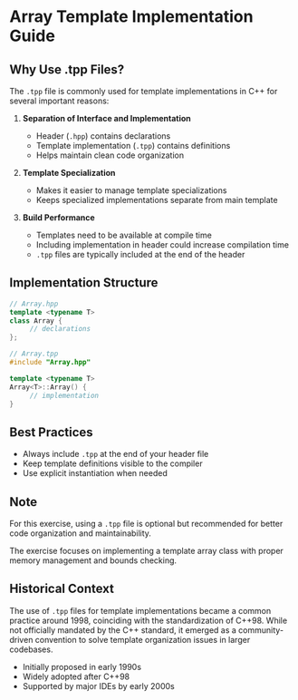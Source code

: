 # Array Template Implementation Guide

## Why Use .tpp Files?

The `.tpp` file is commonly used for template implementations in C++ for several important reasons:

1. **Separation of Interface and Implementation**
    - Header (`.hpp`) contains declarations
    - Template implementation (`.tpp`) contains definitions
    - Helps maintain clean code organization

2. **Template Specialization**
    - Makes it easier to manage template specializations
    - Keeps specialized implementations separate from main template

3. **Build Performance**
    - Templates need to be available at compile time
    - Including implementation in header could increase compilation time
    - `.tpp` files are typically included at the end of the header

## Implementation Structure

```cpp
// Array.hpp
template <typename T>
class Array {
     // declarations
};

// Array.tpp
#include "Array.hpp"

template <typename T>
Array<T>::Array() {
     // implementation
}
```

## Best Practices

- Always include `.tpp` at the end of your header file
- Keep template definitions visible to the compiler
- Use explicit instantiation when needed

## Note

For this exercise, using a `.tpp` file is optional but recommended for better code organization and maintainability.

The exercise focuses on implementing a template array class with proper memory management and bounds checking.

## Historical Context

The use of `.tpp` files for template implementations became a common practice around 1998, coinciding with the standardization of C++98. While not officially mandated by the C++ standard, it emerged as a community-driven convention to solve template organization issues in larger codebases.

- Initially proposed in early 1990s
- Widely adopted after C++98
- Supported by major IDEs by early 2000s